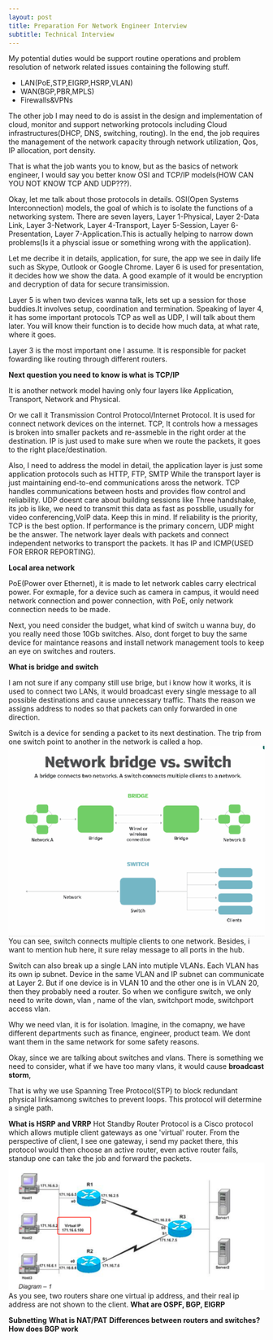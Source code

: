 ```yaml
---
layout: post
title: Preparation For Network Engineer Interview
subtitle: Technical Interview
---
```

My potential duties would be support routine operations and problem resolution of network related issues containing the following stuff.

- LAN(PoE,STP,EIGRP,HSRP,VLAN)
- WAN(BGP,PBR,MPLS)
- Firewalls&VPNs

The other job I may need to do is assist in the design and implementation of cloud, monitor and support networking protocols including Cloud infrastructures(DHCP, DNS, switching, routing). In the end, the job requires the management of the network capacity through network utilization, Qos, IP allocation, port density.

That is what the job wants you to know, but as the basics of network engineer, I would say you better know OSI and TCP/IP models(HOW CAN YOU NOT KNOW TCP AND UDP???).

Okay, let me talk about those protocols in details. OSI(Open Systems Interconnection) models, the goal of which is to isolate the functions of a networking system. There are seven layers, Layer 1-Physical, Layer 2-Data Link, Layer 3-Network, Layer 4-Transport, Layer 5-Session, Layer 6-Presentation, Layer 7-Application.This is actually helping to narrow down problems(Is it a physcial issue or something wrong with the application). 

Let me decribe it in details, application, for sure, the app we see in daily life such as Skype, Outlook or Google Chrome. Layer 6 is used for presentation, it decides how we show the data. A good example of it would be encryption and decryption of data for secure transimission. 

Layer 5 is when two devices wanna talk, lets set up a session for those buddies.It involves setup, coordination and termination. Speaking of layer 4, it has some important protocols TCP as well as UDP, I will talk about them later. You will know their function is to decide how much data, at what rate, where it goes.

Layer 3 is the most important one I assume. It is responsible for packet fowarding like routing through different routers.

**Next question you need to know is what is TCP/IP**

It is another network model having only four layers like Application, Transport, Network and Physical.

Or we call it Transmission Control Protocol/Internet Protocol. It is used for connect network devices on the internet. TCP, It controls how a messages is broken into smaller packets and re-assmeble in the right order at the destination. IP is just used to make sure when we route the packets, it goes to the right place/destination. 

Also, I need to address the model in detail, the application layer is just some application protocols such as HTTP, FTP, SMTP While the transport layer is just maintaining end-to-end communications aross the network. TCP handles communications between hosts and provides flow control and reliability. UDP doesnt care about building sessions like Three handshake, its job is like, we need to transmit this data as fast as possblle, usually for video conferencing,VoIP data. Keep this in mind. If reliability is the priority, TCP is the best option. If performance is the primary concern, UDP might be the answer. The network layer deals with packets and connect independent networks to transport the packets. It has IP and ICMP(USED FOR ERROR REPORTING).

**Local area network**

PoE(Power over Ethernet), it is made to let network cables carry electrical power. For exmaple, for a device such as camera in campus, it would need network connection and power connection, with PoE, only network connection needs to be made.

Next, you need consider the budget, what kind of switch u wanna buy, do you really need those 10Gb switches. Also, dont forget to buy the same device for maintance reasons and install network management tools to keep an eye on switches and routers.

**What is bridge and switch**

I am not sure if any company still use brige, but i know how it works, it is used to connect two LANs, it would broadcast every single message to all possible destinations and cause unnecessary traffic. Thats the reason we assigns address to nodes so that packets can only forwarded in one direction.

Switch is a device for sending a packet to its next destination. The trip from one switch point to another in the network is called a hop.
<img src="/img/posts/bridge and switch.png" alt="difference" align="center"/>
You can see, switch connects multiple clients to one network. 
Besides, i want to mention hub here, it sure relay message to all ports in the hub.

Switch can also break up a single LAN into mutiple VLANs. Each VLAN has its own ip subnet. Device in the same VLAN and IP subnet can communicate at Layer 2. But if one device is in VLAN 10 and the other one is in VLAN 20, then they probably need a router. So when we configure switch, we only need to write down, vlan <range or id>, name of the vlan, switchport mode, switchport access vlan.

Why we need vlan, it is for isolation. Imagine, in the comapny, we have different departments such as finance, engineer, product team. We dont want them in the same network for some safety reasons.

Okay, since we are talking about switches and vlans. There is something we need to consider, what if we have too many vlans, it would cause **broadcast storm**,

That is why we use Spanning Tree Protocol(STP) to block redundant physical linksamong switches to prevent loops. This protocol will determine a single path.

**What is HSRP and VRRP**
Hot Standby Router Protocol is a Cisco protocol which allows mutiple client gateways as one 'virtual' router. From the perspective of client, I see one gateway, i send my packet there, this protocol would then choose an active router, even active router fails, standup one can take the job and forward the packets.
<img src="/img/posts/HSRP.png" align="hot standby router protocol" alt="center"/>
As you see, two routers share one virtual ip address, and their real ip address are not shown to the client.
**What are OSPF, BGP, EIGRP**
 

**Subnetting**
**What is NAT/PAT**
**Differences between routers and switches?**
**How does BGP work**



